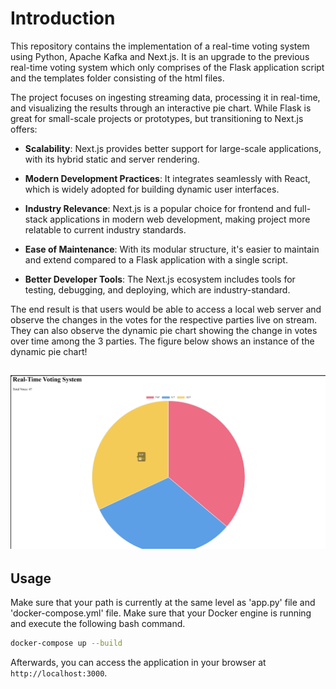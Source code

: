 # Introduction

This repository contains the implementation of a real-time voting system using Python, Apache Kafka and Next.js. It is an upgrade to the previous real-time voting system which only comprises of the Flask application script and the templates folder consisting of the html files.

The project focuses on ingesting streaming data, processing it in real-time, and visualizing the results through an interactive pie chart. While Flask is great for small-scale projects or prototypes, but transitioning to Next.js offers:

- **Scalability**: Next.js provides better support for large-scale applications, with its hybrid static and server rendering.

- **Modern Development Practices**: It integrates seamlessly with React, which is widely adopted for building dynamic user interfaces.

- **Industry Relevance**: Next.js is a popular choice for frontend and full-stack applications in modern web development, making project more relatable to current industry standards.

- **Ease of Maintenance**: With its modular structure, it's easier to maintain and extend compared to a Flask application with a single script.

- **Better Developer Tools**: The Next.js ecosystem includes tools for testing, debugging, and deploying, which are industry-standard.

The end result is that users would be able to access a local web server and observe the changes in the votes for the respective parties live on stream. They can also observe the dynamic pie chart showing the change in votes over time among the 3 parties. The figure below shows an instance of the dynamic pie chart!

![Flowchart](Voting_System(Next.js).jpg)
---

## Usage

Make sure that your path is currently at the same level as 'app.py' file and 'docker-compose.yml' file. Make sure that your Docker engine is running and execute the following bash command.

```bash
docker-compose up --build
```
Afterwards, you can access the application in your browser at `http://localhost:3000`. 